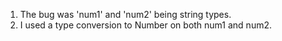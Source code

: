 1. The bug was 'num1' and 'num2' being string types. 
2. I used a type conversion to Number on both num1 and num2.